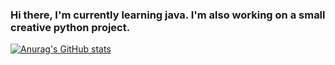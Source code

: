 ### Hi there, I'm currently learning java. I'm also working on a small creative python project.

[![Anurag's GitHub stats](https://github-readme-stats.vercel.app/api?username=Sinzdri)](https://github.com/anuraghazra/github-readme-stats)


<!--
**Sinzdri/Sinzdri** is a ✨ _special_ ✨ repository because its `README.md` (this file) appears on your GitHub profile.

Here are some ideas to get you started:

- 🔭 I’m currently working on ...
- 🌱 I’m currently learning ...
- 👯 I’m looking to collaborate on ...
- 🤔 I’m looking for help with ...
- 💬 Ask me about ...
- 📫 How to reach me: ...
- 😄 Pronouns: ...
- ⚡ Fun fact: ...
-->
